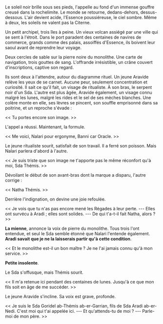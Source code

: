 Le soleil noir brille sous ses pieds, l'appelle au fond d'un immense gouffre creusé dans la rochelimite. Le monde se retourne, dedans-dehors, dessus-dessous. L'air devient acide, l'Essence poussiéreuse, le ciel sombre. Même à deux, les soleils ne valent pas la Citerne.

Un petit archipel, trois îles à peine. Un vieux volcan assiégé par une ville qui se sent à l'étroit. Dans le port paradent des centaines de navires de commerce, grands comme des palais, assoiffés d'Essence, ils boivent leur saoul avant de reprendre leur voyage. 

Deux cercles de sable sur la pierre noire du monolithe. Une carte de navigation, trois gouttes de sang. L'offrande irrésistible, un crâne couvert d'inscriptions, captive son regard.

Ils sont deux à l'attendre, autour du diagramme rituel. Un jeune Aravide relève les yeux de se carnet. Aucune peur, seulement concentration et curiosité. Il sait ce qu'il fait, un visage de ritualiste. À son bras, le serpent noir d'un Sda. L'autre est plus âgée, Aravide également, un visage connu malgré les lunes, malgré les rides et le sel de ses mèches blanches. Une colère monte en elle, ses lèvres se pincent, son souffle emprisonné dans sa poitrine, et un reproche s'évade : 

<< Tu portes encore son image. >>

L'appel a réussi. Maintenant, la formule. 

<< Me voici, Nalari pour ergonyme, Banni car Oracle. >>

Le jeune ritualiste sourit, satisfait de son travail. Il a ferré son poisson. Mais Nalari parlera d'abord à l'autre. 

<< Je suis triste que son image ne t'apporte pas le même réconfort qu'à moi, Sda Thémis. >>

Dévoilant le début de son avant-bras dont la marque a disparu, l'autre corrige :

<< Natha Thémis. >>

Derrière l'indignation, on devine une joie refoulée. 

<< Je vois que tu n'as pas encore mené les Régades à leur perte. 
--- Elles ont survécu à Aradi ; elles sont solides. 
--- De qui t'a-t-il fait Natha, alors ? >>

**La mienne**, annonce la voix de pierre du monolithe. Tous trois l'ont entendue, et seul le Sda semble étonné que Nalari l'entende également. **Aradi savait que je ne la laisserais partir qu'à cette condition**. 

<< Et le monolithe est-il un bon maître ? Je ne l'ai jamais connu qu'à mon service. >>

**Petite insolente**.

Le Sda s'offusque, mais Thémis sourit. 

<< Il m'a retenue ici pendant des centaines de lunes. Jusqu'à ce que mon fils soit en âge de me succéder. >>

Le jeune Aravide s'incline. Sa voix est grave, profonde. 

<< Je suis le Sda Goridel ab-Thémis ab-er-Garrian, fils de Sda Aradi ab-er-Nedi. C'est moi qui t'ai appelée ici. 
--- Et qu'attends-tu de moi ? 
--- Parle-moi de mon père. >>

